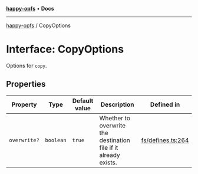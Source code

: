 [**happy-opfs**](../README.md) • **Docs**

***

[happy-opfs](../README.md) / CopyOptions

# Interface: CopyOptions

Options for `copy`.

## Properties

| Property | Type | Default value | Description | Defined in |
| ------ | ------ | ------ | ------ | ------ |
| `overwrite?` | `boolean` | `true` | Whether to overwrite the destination file if it already exists. | [fs/defines.ts:264](https://github.com/JiangJie/happy-opfs/blob/41bfb9280ee562c4a8708809308f96d116edb112/src/fs/defines.ts#L264) |
